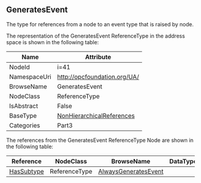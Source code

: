 <!-- objecttype -->
## GeneratesEvent
The type for references from a node to an event type that is raised by node.  
<!-- end of text -->
The representation of the GeneratesEvent ReferenceType in the address space is shown in the following table:  

|Name|Attribute|
|---|---|
|NodeId|i=41|
|NamespaceUri|http://opcfoundation.org/UA/|
|BrowseName|GeneratesEvent|
|NodeClass|ReferenceType|
|IsAbstract|False|
|BaseType|[NonHierarchicalReferences](../../../Part3/ReferenceTypes/NonHierarchicalReferences/readme.md)|
|Categories|Part3|

The references from the GeneratesEvent ReferenceType Node are shown in the following table:  

|Reference|NodeClass|BrowseName|DataType|TypeDefinition|ModellingRule|
|---|---|---|---|---|---|
|[HasSubtype](../../../Part3/ReferenceTypes/HasSubtype/readme.md)|ReferenceType|[AlwaysGeneratesEvent](#AlwaysGeneratesEvent)||||


